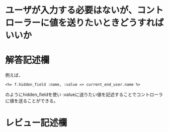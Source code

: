 # ユーザが入力する必要はないが、コントローラーに値を送りたいときどうすればいいか
# 解答記述欄
例えば、

```
<%= f.hidden_field :name, :value => current_end_user.name %>
```

のようにhidden_fieldを使い
:valueに送りたい値を記述することでコントローラに値を送ることができる。





# レビュー記述欄